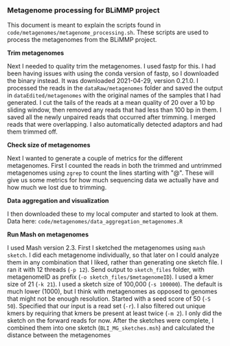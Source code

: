 ### Metagenome processing for BLiMMP project

This document is meant to explain the scripts found in `code/metagenomes/metagenome_processing.sh`.
These scripts are used to process the metagenomes from the BLiMMP project.


**Trim metagenomes**

Next I needed to quality trim the metagenomes.
I used fastp for this.
I had been having issues with using the conda version of fastp, so I downloaded the binary instead.
It was downloaded 2021-04-29, version 0.21.0.
I processed the reads in the `dataRaw/metagenomes` folder and saved the output in `dataEdited/metagenomes` with the original names of the samples that I had generated.
I cut the tails of the reads at a mean quality of 20 over a 10 bp sliding window, then removed any reads that had less than 100 bp in them.
I saved all the newly unpaired reads that occurred after trimming.
I merged reads that were overlapping.
I also automatically detected adaptors and had them trimmed off.



**Check size of metagenomes**

Next I wanted to generate a couple of metrics for the different metagenomes.
First I counted the reads in both the trimmed and untrimmed metagenomes using `zgrep` to count the lines starting with "@".
These will give us some metrics for how much sequencing data we actually have and how much we lost due to trimming.


**Data aggregation and visualization**


I then downloaded these to my local computer and started to look at them.
Data here: `code/metagenomes/data_aggregation_metagenomes.R`



**Run Mash on metagenomes**

I used Mash version 2.3.
First I sketched the metagenomes using `mash sketch`.
I did each metagenome individually, so that later on I could analyze them in any combination that I liked, rather than generating one sketch file.
I ran it with 12 threads (`-p 12`).
Send output to `sketch_files` folder, with metagenomeID as prefix (`-o sketch_files/$metagenomeID`).
I used a kmer size of 21 (`-k 21`).
I used a sketch size of 100,000 (`-s 100000`).
The default is much lower (1000), but I think with metagenomes as opposed to genomes that might not be enough resolution.
Started with a seed score of 50 (`-S 50`).
Specified that our input is a read set (`-r`).
I also filtered out unique kmers by requiring that kmers be present at least twice (`-m 2`).
I only did the sketch on the forward reads for now.
After the sketches were complete, I combined them into one sketch (`BLI_MG_sketches.msh`) and calculated the distance between the metagenomes
